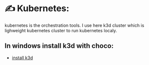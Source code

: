 # ✍️ Kubernetes:

kubernetes is the orchestration tools. I use here k3d cluster which is lighweight kubernetes cluster to run kubernetes localy.

## In windows install k3d with choco:
* [install k3d]([https://kubernetes.io/docs/home/](https://community.chocolatey.org/packages/k3d/)https://community.chocolatey.org/packages/k3d/)
